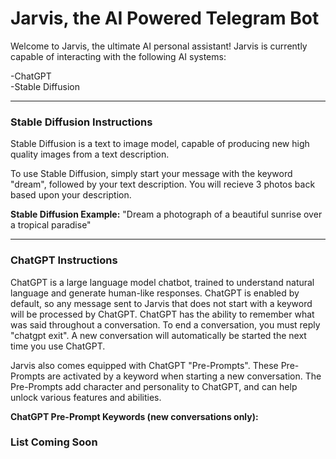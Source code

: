 # Jarvis, the AI Powered Telegram Bot

Welcome to Jarvis, the ultimate AI personal assistant! Jarvis is currently capable of interacting with the following AI systems:

-ChatGPT<br>
-Stable Diffusion 

-----------------------------------------

### Stable Diffusion Instructions

Stable Diffusion is a text to image model, 
capable of producing new high quality images from a text description.

To use Stable Diffusion, simply start your message with the keyword "dream", followed by your text description. You will recieve 3 photos back based upon your description.

<b>Stable Diffusion Example:</b> 
"Dream a photograph of a beautiful sunrise over a tropical paradise"

-----------------------------------------

### ChatGPT Instructions</u></b>

ChatGPT is a large language model chatbot, trained to understand natural language and generate human-like responses. ChatGPT is enabled by default, so any message sent to Jarvis that does not start with a keyword will be processed by ChatGPT. ChatGPT has the ability to remember what was said throughout a conversation. To end a conversation, you must reply "chatgpt exit". A new conversation will automatically be started the next time you use ChatGPT.

Jarvis also comes equipped with ChatGPT "Pre-Prompts". These Pre-Prompts are activated by a keyword when starting a new conversation. The Pre-Prompts add character and personality to ChatGPT, and can help unlock various features and abilities.

<b>ChatGPT Pre-Prompt Keywords (new conversations only):</b>

### List Coming Soon
